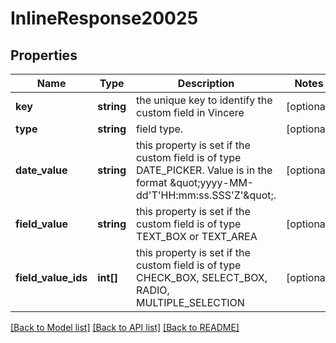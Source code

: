 # InlineResponse20025

## Properties
Name | Type | Description | Notes
------------ | ------------- | ------------- | -------------
**key** | **string** | the unique key to identify the custom field in Vincere | [optional] 
**type** | **string** | field type. | [optional] 
**date_value** | **string** | this property is set if the custom field is of type DATE_PICKER. Value is in the format \&quot;yyyy-MM-dd&#x27;T&#x27;HH:mm:ss.SSS&#x27;Z&#x27;\&quot;. | [optional] 
**field_value** | **string** | this property is set if the custom field is of type TEXT_BOX or TEXT_AREA | [optional] 
**field_value_ids** | **int[]** | this property is set if the custom field is of type CHECK_BOX, SELECT_BOX, RADIO, MULTIPLE_SELECTION | [optional] 

[[Back to Model list]](../../README.md#documentation-for-models) [[Back to API list]](../../README.md#documentation-for-api-endpoints) [[Back to README]](../../README.md)

